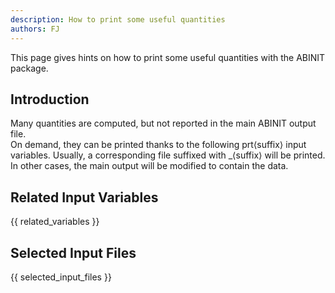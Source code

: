 ```yaml
---
description: How to print some useful quantities
authors: FJ
---
```

<!--- This is the source file for this topics. Can be edited. -->

This page gives hints on how to print some useful quantities with the ABINIT package.

## Introduction

Many quantities are computed, but not reported in the main ABINIT output file.  
On demand, they can be printed thanks to the following
prt&langle;suffix&rangle; input variables. Usually, a corresponding file
suffixed with _&langle;suffix&rangle; will be printed. In other cases, the
main output will be modified to contain the data.



## Related Input Variables

{{ related_variables }}

## Selected Input Files

{{ selected_input_files }}

